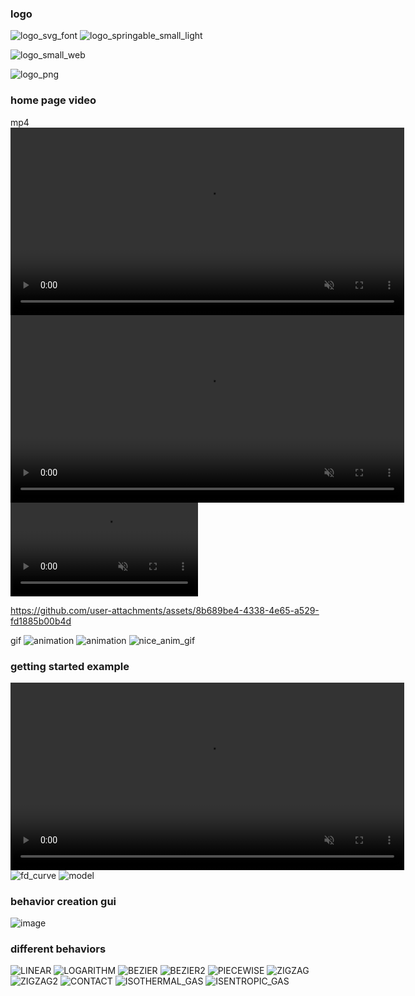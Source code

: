 
### logo
![logo_svg_font](https://github.com/user-attachments/assets/5642dbbe-f27c-4c71-bb05-c6ae4785f801)
![logo_springable_small_light](https://github.com/user-attachments/assets/4a461ee1-597d-4742-a8ca-34f5576ae166)

![logo_small_web](https://github.com/user-attachments/assets/28ab9c0e-fdd3-41bc-9e5c-4d9fbf59da24)

![logo_png](https://github.com/user-attachments/assets/b781f0e5-2584-48ac-9f4d-0bd896d60ac7)



### home page video
mp4
<video width="630" height="300" autoplay loop muted src="https://github.com/user-attachments/assets/016852f5-3dd7-49ba-badb-249ba38569c6"></video>
<video width="630" height="300" autoplay loop muted src="https://github.com/user-attachments/assets/2d5840ef-d182-48ef-9dfb-d0af7aaad448"></video>
<video autoplay loop muted src="https://github.com/user-attachments/assets/8b689be4-4338-4e65-a529-fd1885b00b4d"></video>

https://github.com/user-attachments/assets/8b689be4-4338-4e65-a529-fd1885b00b4d




gif
![animation](https://github.com/user-attachments/assets/5b58be17-5fcb-47a2-9554-6ba53ea0c5bf)
![animation](https://github.com/user-attachments/assets/d60c9fbe-fe85-4e66-8fb4-e1ed34220eae)
![nice_anim_gif](https://github.com/user-attachments/assets/110da33e-266a-4fca-a0f0-3ac793804bed)




### getting started example
<video width="630" height="300" autoplay loop muted src="https://github.com/user-attachments/assets/8b40afd1-db93-4bd7-adfb-1d106e96e740"></video>
![fd_curve](https://github.com/user-attachments/assets/6420086a-d87c-47ce-984e-ce98c6a475d7)
![model](https://github.com/user-attachments/assets/0b51521f-87a2-43ca-a153-7252caca8942)

### behavior creation gui
![image](https://github.com/user-attachments/assets/ee0ccc8b-a02e-418b-be0f-9bb68738fb0b)


### different behaviors
![LINEAR](https://github.com/user-attachments/assets/0dfeb1ca-3857-4d09-8bf5-36228dbc2a85)
![LOGARITHM](https://github.com/user-attachments/assets/c53f1391-81bb-467c-bf56-4a6ebf2f5306)
![BEZIER](https://github.com/user-attachments/assets/34446134-1988-4691-a261-865f25290b22)
![BEZIER2](https://github.com/user-attachments/assets/8f5dae45-7a2e-46bd-afe1-ff1ef5814a8c)
![PIECEWISE](https://github.com/user-attachments/assets/66de0d4b-bd8a-4463-9c92-ef6190981e31)
![ZIGZAG](https://github.com/user-attachments/assets/31c61352-53b9-4ab8-b190-0f4d326e4333)
![ZIGZAG2](https://github.com/user-attachments/assets/2e44e2ca-29eb-4298-88d8-537482379d6a)
![CONTACT](https://github.com/user-attachments/assets/a8f17fe5-cd4f-41fe-b7a1-65842625f7d9)
![ISOTHERMAL_GAS](https://github.com/user-attachments/assets/b9d2d7d8-b502-4249-9218-7e79cbf44ebd)
![ISENTROPIC_GAS](https://github.com/user-attachments/assets/986d1eaf-9619-4750-924a-542f27a4c68c)




